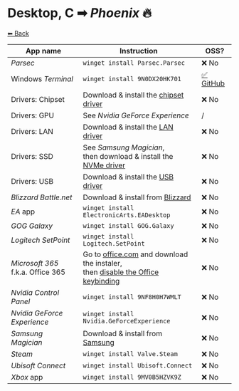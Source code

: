 # Desktop, C ➡ _Phoenix_ 🔥

[⬅ Back](./README.md)

| App name | Instruction | OSS? |
| -------- | ----------- | ---- |
| _Parsec_ | `winget install Parsec.Parsec` | ❌ No |
| Windows _Terminal_ | `winget install 9N0DX20HK701` | [✅ GitHub](https://github.com/Microsoft/Terminal) |
| Drivers: Chipset | Download & install the [chipset driver](https://rog.asus.com/de/motherboards/rog-strix/rog-strix-x470-f-gaming-model/helpdesk_download) | ❌ No |
| Drivers: GPU | See _Nvidia GeForce Experience_ | / |
| Drivers: LAN |  Download & install the [LAN driver](https://rog.asus.com/de/motherboards/rog-strix/rog-strix-x470-f-gaming-model/helpdesk_download) | ❌ No |
| Drivers: SSD | See _Samsung Magician_,<br>then download & install the [NVMe driver](https://www.samsung.com/semiconductor/minisite/ssd/product/consumer/960evo/) | ❌ No |
| Drivers: USB | Download & install the [USB driver](https://rog.asus.com/de/motherboards/rog-strix/rog-strix-x470-f-gaming-model/helpdesk_download) | ❌ No |
| _Blizzard Battle.net_ | Download & install from [Blizzard](https://www.blizzard.com/en-us/apps/battle.net/desktop) | ❌ No |
| _EA_ app | `winget install ElectronicArts.EADesktop` | ❌ No |
| _GOG Galaxy_ | `winget install GOG.Galaxy` | ❌ No |
| _Logitech SetPoint_ | `winget install Logitech.SetPoint` | ❌ No |
| _Microsoft 365_ f.k.a. Office 365 | Go to [office.com](https://www.office.com) and download the instaler,<br>then [disable the Office keybinding](https://answers.microsoft.com/en-us/windows/forum/all/windows-10-starts-office-appoffice-apps-constantly/68cba06f-62b9-47d8-950f-17a90ffc5387?page=2) | ❌ No |
| _Nvidia Control Panel_ | `winget install 9NF8H0H7WMLT` | ❌ No |
| _Nvidia GeForce Experience_ | `winget install Nvidia.GeForceExperience` | ❌ No |
| _Samsung Magician_ | Download & install from [Samsung](https://www.samsung.com/semiconductor/minisite/ssd/product/consumer/magician/) | ❌ No |
| _Steam_ | `winget install Valve.Steam` | ❌ No |
| _Ubisoft Connect_ | `winget install Ubisoft.Connect` | ❌ No |
| _Xbox_ app | `winget install 9MV0B5HZVK9Z` | ❌ No |

<!-- 2. _Vortex_: `winget install NexusMods.Vortex` -->
